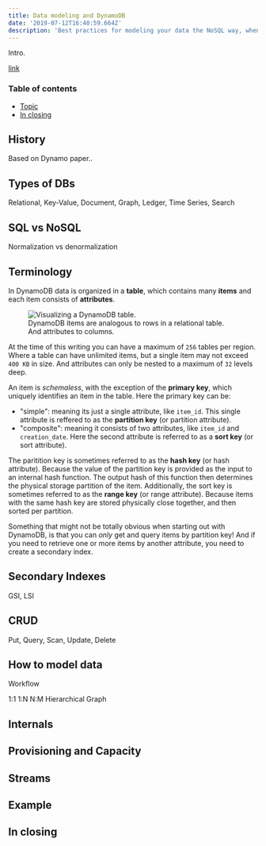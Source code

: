```yaml
---
title: Data modeling and DynamoDB
date: '2019-07-12T16:40:59.664Z'
description: 'Best practices for modeling your data the NoSQL way, when working with DynamoDB.'
---
```


Intro.

<a href="" target="_blank" rel="noopener noreferrer">link</a>

### Table of contents

- [Topic](#)
- [In closing](#in-closing)

## History

Based on Dynamo paper..

## Types of DBs

Relational, Key-Value, Document, Graph, Ledger, Time Series, Search

## SQL vs NoSQL

Normalization vs denormalization

## Terminology

In DynamoDB data is organized in a **table**, which contains many **items** and each item consists of **attributes**.

<figure>
  <img src="./img/table.png" alt="Visualizing a DynamoDB table.">
  <figcaption>DynamoDB items are analogous to rows in a relational table. And attributes to columns.</figcaption>
</figure>

At the time of this writing you can have a maximum of `256` tables per region. Where a table can have unlimited items, but a single item may not exceed `400 KB` in size. And attributes can only be nested to a maximum of `32` levels deep.

An item is _schemaless_, with the exception of the **primary key**, which uniquely identifies an item in the table. Here the primary key can be:

- "simple": meaning its just a single attribute, like `item_id`. This single attribute is reffered to as the **partition key** (or partition attribute).
- "composite": meaning it consists of two attributes, like `item_id` and `creation_date`. Here the second attribute is referred to as a **sort key** (or sort attribute).

The paritition key is sometimes referred to as the **hash key** (or hash attribute). Because the value of the partition key is provided as the input to an internal hash function. The output hash of this function then determines the physical storage partition of the item.
Additionally, the sort key is sometimes referred to as the **range key** (or range attribute). Because items with the same hash key are stored physically close together, and then sorted per partition.

Something that might not be totally obvious when starting out with DynamoDB, is that you can _only_ get and query items by partition key! And if you need to retrieve one or more items by another attribute, you need to create a secondary index.

## Secondary Indexes

GSI, LSI

## CRUD

Put, Query, Scan, Update, Delete

## How to model data

Workflow

1:1
1:N
N:M
Hierarchical
Graph

## Internals

## Provisioning and Capacity

## Streams

## Example

## In closing
